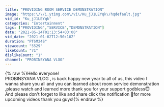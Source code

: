 ```yaml
---
title: "PROVIDING ROOM SERVICE DEMONSTRATION"
image: "https:\/\/i.ytimg.com\/vi\/Ku_jJ1LEYqk\/hqdefault.jpg"
vid_id: "Ku_jJ1LEYqk"
categories: "Entertainment"
tags: ["PROVIDING","SERVICE","DEMONSTRATION"]
date: "2021-06-24T01:13:54+03:00"
vid_date: "2021-01-02T12:50:10Z"
duration: "PT6M24S"
viewcount: "5529"
likeCount: "71"
dislikeCount: "1"
channel: "PROBINSYANA VLOG"
---
```

{% raw %}Hello everyone! <br />PROBINSYANA VLOG , is back happy new year to all of us, this video I wanna share you all and you can learned about room service demonstration ,please watch and learned more thank you for your support godbless😇<br />And please don't forget to like and share click the notification 🔔for more upcoming videos thank you guys!{% endraw %}
